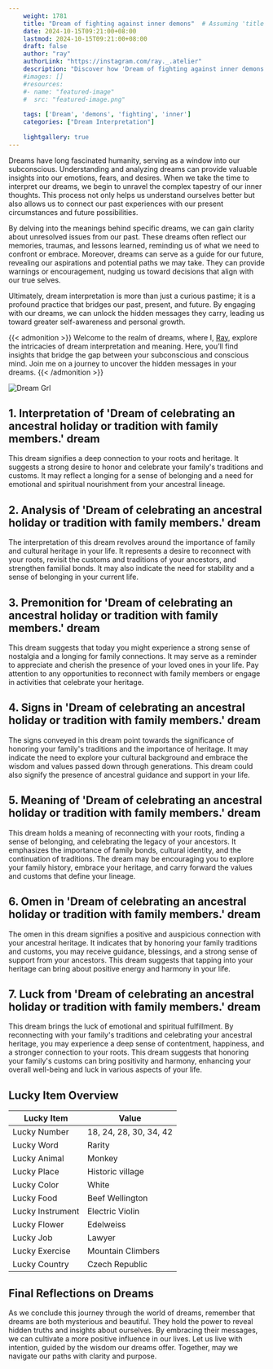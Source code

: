 ```yaml
---
    weight: 1781
    title: "Dream of fighting against inner demons"  # Assuming 'title' column exists
    date: 2024-10-15T09:21:00+08:00
    lastmod: 2024-10-15T09:21:00+08:00
    draft: false
    author: "ray"
    authorLink: "https://instagram.com/ray._.atelier"
    description: "Discover how 'Dream of fighting against inner demons' can interpret your future and uncover its significant meanings in your life."
    #images: []
    #resources:
    #- name: "featured-image"
    #  src: "featured-image.png"
    
    tags: ['Dream', 'demons', 'fighting', 'inner']
    categories: ["Dream Interpretation"]
    
    lightgallery: true
---
```

    
Dreams have long fascinated humanity, serving as a window into our subconscious. Understanding and analyzing dreams can provide valuable insights into our emotions, fears, and desires. When we take the time to interpret our dreams, we begin to unravel the complex tapestry of our inner thoughts. This process not only helps us understand ourselves better but also allows us to connect our past experiences with our present circumstances and future possibilities.

By delving into the meanings behind specific dreams, we can gain clarity about unresolved issues from our past. These dreams often reflect our memories, traumas, and lessons learned, reminding us of what we need to confront or embrace. Moreover, dreams can serve as a guide for our future, revealing our aspirations and potential paths we may take. They can provide warnings or encouragement, nudging us toward decisions that align with our true selves.

Ultimately, dream interpretation is more than just a curious pastime; it is a profound practice that bridges our past, present, and future. By engaging with our dreams, we can unlock the hidden messages they carry, leading us toward greater self-awareness and personal growth.

{{< admonition >}}
Welcome to the realm of dreams, where I, [Ray](https://instagram.com/ray._.atelier), explore the intricacies of dream interpretation and meaning. Here, you’ll find insights that bridge the gap between your subconscious and conscious mind. Join me on a journey to uncover the hidden messages in your dreams.
{{< /admonition >}}

![Dream Grl](https://cdn.pixabay.com/photo/2017/11/02/03/35/gothic-2910057_1280.jpg "Dream Grl")

## 1. Interpretation of 'Dream of celebrating an ancestral holiday or tradition with family members.' dream
 This dream signifies a deep connection to your roots and heritage. It suggests a strong desire to honor and celebrate your family's traditions and customs. It may reflect a longing for a sense of belonging and a need for emotional and spiritual nourishment from your ancestral lineage.

## 2. Analysis of 'Dream of celebrating an ancestral holiday or tradition with family members.' dream
 The interpretation of this dream revolves around the importance of family and cultural heritage in your life. It represents a desire to reconnect with your roots, revisit the customs and traditions of your ancestors, and strengthen familial bonds. It may also indicate the need for stability and a sense of belonging in your current life.

## 3. Premonition for 'Dream of celebrating an ancestral holiday or tradition with family members.' dream
 This dream suggests that today you might experience a strong sense of nostalgia and a longing for family connections. It may serve as a reminder to appreciate and cherish the presence of your loved ones in your life. Pay attention to any opportunities to reconnect with family members or engage in activities that celebrate your heritage.

## 4. Signs in 'Dream of celebrating an ancestral holiday or tradition with family members.' dream
 The signs conveyed in this dream point towards the significance of honoring your family's traditions and the importance of heritage. It may indicate the need to explore your cultural background and embrace the wisdom and values passed down through generations. This dream could also signify the presence of ancestral guidance and support in your life.

## 5. Meaning of 'Dream of celebrating an ancestral holiday or tradition with family members.' dream
 This dream holds a meaning of reconnecting with your roots, finding a sense of belonging, and celebrating the legacy of your ancestors. It emphasizes the importance of family bonds, cultural identity, and the continuation of traditions. The dream may be encouraging you to explore your family history, embrace your heritage, and carry forward the values and customs that define your lineage.

## 6. Omen in 'Dream of celebrating an ancestral holiday or tradition with family members.' dream
 The omen in this dream signifies a positive and auspicious connection with your ancestral heritage. It indicates that by honoring your family traditions and customs, you may receive guidance, blessings, and a strong sense of support from your ancestors. This dream suggests that tapping into your heritage can bring about positive energy and harmony in your life.

## 7. Luck from 'Dream of celebrating an ancestral holiday or tradition with family members.' dream
 This dream brings the luck of emotional and spiritual fulfillment. By reconnecting with your family's traditions and celebrating your ancestral heritage, you may experience a deep sense of contentment, happiness, and a stronger connection to your roots. This dream suggests that honoring your family's customs can bring positivity and harmony, enhancing your overall well-being and luck in various aspects of your life.

## Lucky Item Overview
| Lucky Item          | Value              |
|---------------|--------------------|
| Lucky Number        | 18, 24, 28, 30, 34, 42  |
| Lucky Word          | Rarity |
| Lucky Animal        | Monkey |
| Lucky Place         | Historic village     |
| Lucky Color         | White     |
| Lucky Food          | Beef Wellington      |
| Lucky Instrument    | Electric Violin |
| Lucky Flower        | Edelweiss    |
| Lucky Job           | Lawyer       |
| Lucky Exercise      | Mountain Climbers  |
| Lucky Country       | Czech Republic    |


##  Final Reflections on Dreams

As we conclude this journey through the world of dreams, remember that dreams are both mysterious and beautiful. They hold the power to reveal hidden truths and insights about ourselves. By embracing their messages, we can cultivate a more positive influence in our lives. Let us live with intention, guided by the wisdom our dreams offer. Together, may we navigate our paths with clarity and purpose.
